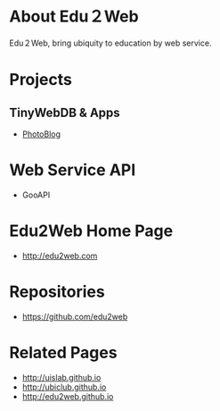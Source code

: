 # About Edu２Web

Edu２Web, bring ubiquity to education by web service.  

# Projects
## TinyWebDB & Apps
* [PhotoBlog](https://edu2web.github.io/PhotoBlog/)

# Web Service API
* GooAPI

# Edu2Web Home Page
* http://edu2web.com

# Repositories
* https://github.com/edu2web

# Related Pages
* http://uislab.github.io
* http://ubiclub.github.io
* http://edu2web.github.io
